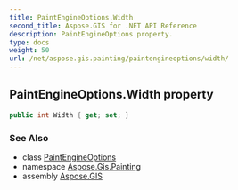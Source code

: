 ```yaml
---
title: PaintEngineOptions.Width
second_title: Aspose.GIS for .NET API Reference
description: PaintEngineOptions property. 
type: docs
weight: 50
url: /net/aspose.gis.painting/paintengineoptions/width/
---
```

## PaintEngineOptions.Width property

```csharp
public int Width { get; set; }
```

### See Also

* class [PaintEngineOptions](../)
* namespace [Aspose.Gis.Painting](../../paintengineoptions/)
* assembly [Aspose.GIS](../../../)


